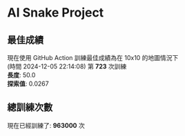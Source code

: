 
# AI Snake Project

## **最佳成績**


























































































































































































































































































現在使用 GitHub Action 訓練最佳成績為在 10x10 的地圖情況下  
(時間 2024-12-05 22:14:08) 第 **723** 次訓練  
**長度**: 50.0  
**探索值**: 0.0267





















































































































































































































































































































































































































































































































































































## 總訓練次數
現在已經訓練了: **963000** 次
